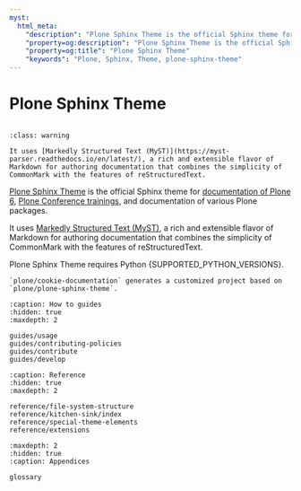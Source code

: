 ```yaml
---
myst:
  html_meta:
    "description": "Plone Sphinx Theme is the official Sphinx theme for documentation of Plone 6, Plone Conference trainings, and documentation of various Plone packages."
    "property=og:description": "Plone Sphinx Theme is the official Sphinx theme for documentation of Plone 6, Plone Conference trainings, and documentation of various Plone packages."
    "property=og:title": "Plone Sphinx Theme"
    "keywords": "Plone, Sphinx, Theme, plone-sphinx-theme"
---
```


# Plone Sphinx Theme

```{admonition} It uses [Markedly Structured Text (MyST)](https://myst-parser.readthedocs.io/en/latest/), a rich and extensible flavor of Markdown for authoring documentation that combines the simplicity of CommonMark with the features of reStructuredText.

:class: warning

It uses [Markedly Structured Text (MyST)](https://myst-parser.readthedocs.io/en/latest/), a rich and extensible flavor of Markdown for authoring documentation that combines the simplicity of CommonMark with the features of reStructuredText.
```

[Plone Sphinx Theme](https://github.com/plone/plone-sphinx-theme) is the official Sphinx theme for [documentation of Plone 6](https://6.docs.plone.org/), [Plone Conference trainings](https://training.plone.org/), and documentation of various Plone packages.

It uses [Markedly Structured Text (MyST)](https://myst-parser.readthedocs.io/en/latest/), a rich and extensible flavor of Markdown for authoring documentation that combines the simplicity of CommonMark with the features of reStructuredText.

Plone Sphinx Theme requires Python {SUPPORTED_PYTHON_VERSIONS}.


```{todo}
`plone/cookie-documentation` generates a customized project based on `plone/plone-sphinx-theme`.
```

 ```{toctree}
:caption: How to guides
:hidden: true
:maxdepth: 2

guides/usage
guides/contributing-policies
guides/contribute
guides/develop
```

```{toctree}
:caption: Reference
:hidden: true
:maxdepth: 2

reference/file-system-structure
reference/kitchen-sink/index
reference/special-theme-elements
reference/extensions
```

```{toctree}
:maxdepth: 2
:hidden: true
:caption: Appendices

glossary
```
